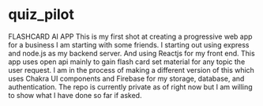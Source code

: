# quiz_pilot
FLASHCARD AI APP
This is my first shot at creating a progressive web app for a business I am starting with some friends. I starting out using express and node.js as my backend server. And using Reactjs for my front end. This app uses open api mainly to gain flash card set material for any topic the user request. I am in the process of making a different version of this which uses Chakra UI components and Firebase for my storage, database, and authentication. The repo is currently private as of right now but I am willing to show what I have done so far if asked. 
